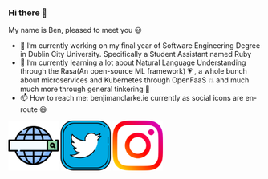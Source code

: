 ### Hi there 👋   
My name is Ben, pleased to meet you :smiley:

- 🔭 I’m currently working on my final year of Software Engineering Degree in Dublin City University. Specifically a Student Assistant named Ruby  
- 🌱 I’m currently learning a lot about Natural Language Understanding through the Rasa(An open-source ML framework) :heartpulse: , a whole bunch about microservices and Kubernetes through OpenFaaS :boom: and much much more through general tinkering :star2:  
- 📫 How to reach me: benjimanclarke.ie currently as social icons are en-route :smiley:  

<a href="https://benjimanclarke.ie"><img src="web-search-engine.png" alt="website icon" width="100"/></a>
<a href="https://twitter.com/benjithedev"><img src="twitter.png" alt="twitter icon" width="100"/></a>
<a href="https://instagram.com/benthedev"><img src="instagram.png" alt="instagram icon" width="100"/></a>
<!--
**benji2512/benji2512** is a ✨ _special_ ✨ repository because its `README.md` (this file) appears on your GitHub profile.

Here are some ideas to get you started:



- 👯 I’m looking to collaborate on ...
- 🤔 I’m looking for help with ...
- 💬 Ask me about ...
- 📫 How to reach me: ...
- 😄 Pronouns: ...
- ⚡ Fun fact: ...
-->
